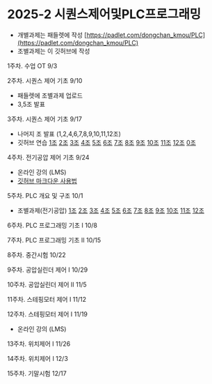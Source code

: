 # 2025-2 시퀀스제어및PLC프로그래밍
- 개별과제는 패들렛에 작성 [https://padlet.com/dongchan_kmou/PLC](https://padlet.com/dongchan_kmou/PLC)
- 조별과제는 이 깃허브에 작성

1주차. 수업 OT 9/3

2주차. 시퀀스 제어 기초 9/10
- 패들렛에 조별과제 업로드
- 3,5조 발표
  
3주차. 시퀀스 제어 기초 9/17
- 나머지 조 발표 (1,2,4,6,7,8,9,10,11,12조)
- 깃허브 연습
  [1조](/연습/1조.md) [2조](/연습/2조.md) [3조](/연습/3조.md) [4조](/연습/4조.md) 
  [5조](/연습/5조.md) [6조](/연습/6조.md) [7조](/연습/7조.md) [8조](/연습/8조.md)
  [9조](/연습/9조.md) [10조](/연습/10조.md) [11조](/연습/11조.md) [12조](/연습/12조.md)
  [0조](/연습/0조.md)
  
4주차. 전기공압 제어 기초 9/24
- 온라인 강의 (LMS)
- [깃허브 마크다운 사용법](https://docs.github.com/ko/get-started/writing-on-github/getting-started-with-writing-and-formatting-on-github/basic-writing-and-formatting-syntax)
  
5주차. PLC 개요 및 구조 10/1
- 조별과제(전기공압)
  [1조](/조별과제2/1조.md) [2조](/조별과제2/2조.md) [3조](/조별과제2/3조.md)
  [4조](/조별과제2/4조.md) [5조](/조별과제2/5조.md) [6조](/조별과제2/6조.md)
  [7조](/조별과제2/7조.md) [8조](/조별과제2/8조.md) [9조](/조별과제2/9조.md)
  [10조](/조별과제2/10조.md) [11조](/조별과제2/11조.md) [12조](/조별과제2/12조.md)  
  
6주차. PLC 프로그래밍 기초 I 10/8

7주차. PLC 프로그래밍 기초 II 10/15 

8주차. 중간시험 10/22

9주차. 공압실린더 제어 I 10/29

10주차. 공압실린더 제어 II 11/5

11주차. 스테핑모터 제어 I 11/12

12주차. 스테핑모터 제어 I 11/19
- 온라인 강의 (LMS)

13주차. 위치제어 I 11/26

14주차. 위치제어 I 12/3

15주차. 기말시험 12/17

<!--
11주차. 공압실린더 제어 II 
- [광도전 셀](광센서/광도전_셀.md)
- [포토다이오드](광센서/포토다이오드.md)
- [포토트랜지스터](광센서/포토트랜지스터.md)
- [포토 IC](광센서/포토_IC.md)
- [포토인터럽트](광센서/포토인터럽트.md)
- [포토커플러](광센서/포토커플러.md)
- [포토 릴레이](광센서/포토릴레이.md) 
-->
